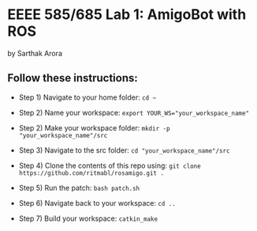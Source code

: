 # EEEE 585/685 Lab 1: AmigoBot with ROS

by Sarthak Arora

## Follow these instructions:
* Step 1) Navigate to your home folder: ```cd ~```

* Step 2) Name your workspace: ```export YOUR_WS="your_workspace_name"```

* Step 2) Make your workspace folder: ```mkdir -p "your_workspace_name"/src```

* Step 3) Navigate to the src folder: ```cd "your_workspace_name"/src```

* Step 4) Clone the contents of this repo using: ```git clone https://github.com/ritmabl/rosamigo.git .```

* Step 5) Run the patch: ```bash patch.sh```
  
* Step 6) Navigate back to your workspace: ```cd ..```
  
* Step 7) Build your workspace: ```catkin_make```

